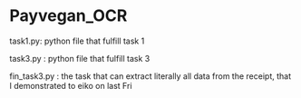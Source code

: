 # Payvegan_OCR

task1.py:
  python file that fulfill task 1
  
task3.py :
  python file that fulfill task 3
  
fin_task3.py :
  the task that can extract literally all data from the receipt, that I demonstrated to eiko on last Fri
